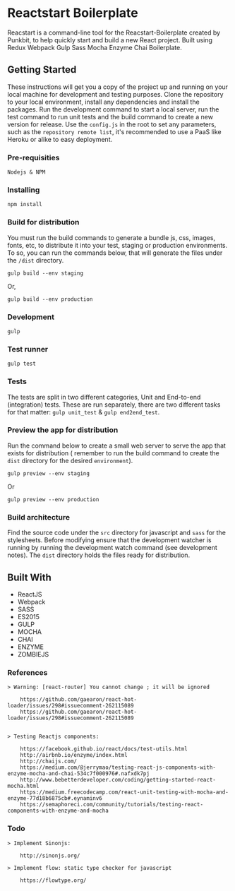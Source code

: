 # Reactstart Boilerplate

Reacstart is a command-line tool for the Reacstart-Boilerplate created by Punkbit, to help quickly start and build a new React project. Built using Redux Webpack Gulp Sass Mocha Enzyme Chai Boilerplate.

## Getting Started

These instructions will get you a copy of the project up and running on your local machine for development and testing purposes.
Clone the repository to your local environment, install any dependencies and install the packages. Run the development command to start a local server, run the test command to run unit tests and the build command to create a new version for release.
Use the `config.js` in the root to set any parameters, such as the `repository remote list`, it's recommended to use a PaaS like Heroku or alike to easy deployment.

### Pre-requisities

```
Nodejs & NPM
```

### Installing

```
npm install
```

### Build for distribution

You must run the build commands to generate a bundle js, css, images, fonts, etc, to distribute it into your test, staging or production environments. To so, you can run the commands below, that will generate the files under the `/dist` directory.

```
gulp build --env staging
```

Or,

```
gulp build --env production
```

### Development

```
gulp
```

### Test runner

```
gulp test
```

### Tests

The tests are split in two different categories, Unit and End-to-end (integration) tests. These are run separately, there are two different tasks for that matter: `gulp unit_test` & `gulp end2end_test`. 

### Preview the app for distribution

Run the command below to create a small web server to serve the app that exists for distribution ( remember to run the build command to create the `dist` directory for the desired `environment`).

```
gulp preview --env staging
```

Or

```
gulp preview --env production
```

### Build architecture

Find the source code under the `src` directory for javascript and `sass` for the stylesheets. Before modifying ensure that the development watcher is running by running the development watch command (see development notes). The `dist` directory holds the files ready for distribution.

## Built With

* ReactJS
* Webpack
* SASS
* ES2015
* GULP
* MOCHA
* CHAI
* ENZYME
* ZOMBIEJS

### References

	> Warning: [react-router] You cannot change ; it will be ignored

		https://github.com/gaearon/react-hot-loader/issues/298#issuecomment-262115089
		https://github.com/gaearon/react-hot-loader/issues/298#issuecomment-262115089


	> Testing Reactjs components:

		https://facebook.github.io/react/docs/test-utils.html
		http://airbnb.io/enzyme/index.html
		http://chaijs.com/
		https://medium.com/@jerrymao/testing-react-js-components-with-enzyme-mocha-and-chai-534c7f000976#.nafxdk7pj
		http://www.bebetterdeveloper.com/coding/getting-started-react-mocha.html
		https://medium.freecodecamp.com/react-unit-testing-with-mocha-and-enzyme-77d18b6875cb#.eynaminv6
		https://semaphoreci.com/community/tutorials/testing-react-components-with-enzyme-and-mocha

### Todo

	> Implement Sinonjs:

		http://sinonjs.org/

	> Implement flow: static type checker for javascript

		https://flowtype.org/
